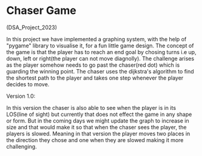 # Chaser Game
(DSA_Project_2023)

In this project we have implemented a graphing system, with the help of "pygame" library to visualise it, for a fun little game design. The concept of the game is that the player has to reach an end goal by chosing turns i.e up, down, left or right(the player can not move diagnolly). The challenge arises as the player somehow needs to go past the chaser(red dot) which is guarding the winning point. The chaser uses the dijkstra's algorithm to find the shortest path to the player and takes one step whenever the player decides to move.

Version 1.0:

In this version the chaser is also able to see when the player is in its LOS(line of sight) but currently that does not effect the game in any shape or form. But in the coming days we might update the graph to increase in size and that would make it so that when the chaser sees the player, the players is slowed. Meaning in that version the player moves two places in the direction they chose and one when they are slowed making it more challenging.

